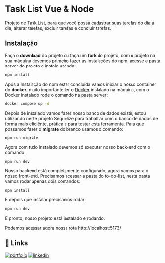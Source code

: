 
# Task List Vue & Node

Projeto de Task List, para que você possa cadastrar suas tarefas do dia a dia, alterar tarefas, excluir tarefas e concluir tarefas.



## Instalação

Faça o **download** do projeto ou faça um **fork** do projeto, com o projeto na sua máquina devemos primeiro fazer as instalações do npm, acesse a pasta server do projeto e instale usando:

```bash
npm install
```

Após a Instalação do npm estar concluída vamos iniciar o nosso container do **docker**, muito importante ter o [Docker](https://www.docker.com/products/docker-desktop/) instalado na máquina, com o Docker instalado rode o comando na pasta server:
```bash
docker compose up -d
```

Depois de instalado vamos fazer nosso banco de dados existir, estou utilizando neste projeto Sequelize para trabalhar com o banco de dados de forma mais eficiênte, prática e para testar esta ferramenta. Para que possamos fazer o **migrate** do branco usamos o comando:
```bash
npm run migrate
```

Agora com tudo instalado devemos só executar nosso back-end com o comando:
```bash
npm run dev
```

Nosso backend está completamente configurado, agora vamos para o nosso front-end. Precisamos acessar a pasta do to-do-list, nesta pasta vamos rodar apenas dois comandos:
```bash
npm install
```

E depois que instalar precisamos rodar:
```bash
npm run dev
```

E pronto, nosso projeto está instalado e rodando.

Podemos acessar agora nossa rota
http://localhost:5173/
## 🔗 Links
[![portfolio](https://img.shields.io/badge/my_portfolio-000?style=for-the-badge&logo=ko-fi&logoColor=white)](https://github.com/gabrielsouzaleite)
[![linkedin](https://img.shields.io/badge/linkedin-0A66C2?style=for-the-badge&logo=linkedin&logoColor=white)](https://www.linkedin.com/in/gabriel-souza-leite-41768b1b5/)

